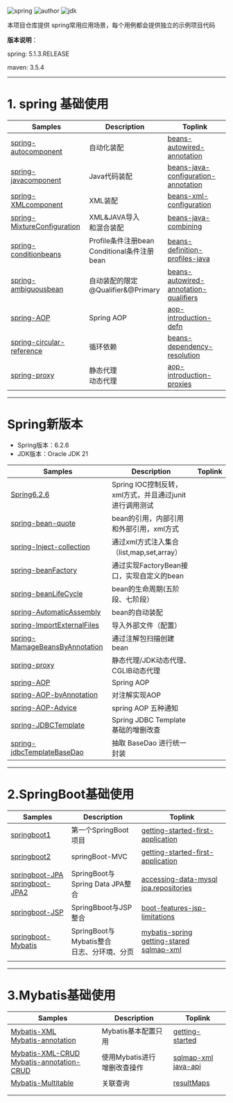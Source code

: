 ![spring](https://img.shields.io/badge/spring-5.1.3.RELEASE-brightgreen.svg)     ![author](https://img.shields.io/badge/author-quhaichuan-orange.svg)     ![jdk](https://img.shields.io/badge/jdk->=1.8-blue.svg)

本项目仓库提供 spring常用应用场景，每个用例都会提供独立的示例项目代码

**版本说明**：

spring:  5.1.3.RELEASE

maven:  3.5.4

---

# 1. spring 基础使用

| Samples                                                           | Description                            | Toplink                                                                                                                                                               |
|-------------------------------------------------------------------|----------------------------------------|-----------------------------------------------------------------------------------------------------------------------------------------------------------------------|
| [spring-autocomponent](spring/spring-autocomponent)               | 自动化装配                                  | [beans-autowired-annotation](https://docs.spring.io/spring/docs/5.1.13.RELEASE/spring-framework-reference/core.html#beans-autowired-annotation)                       |
| [spring-javacomponent](spring/spring-javacomponent)               | Java代码装配                               | [beans-java-configuration-annotation](https://docs.spring.io/spring/docs/5.1.13.RELEASE/spring-framework-reference/core.html#beans-java-configuration-annotation)     |
| [spring-XMLcomponent](spring/spring-XMLcomponent)                 | XML装配                                  | [beans-xml-configuration](https://docs.spring.io/spring/docs/5.1.13.RELEASE/spring-framework-reference/core.html#beans-factory-class)                                 |
| [spring-MixtureConfiguration](spring/spring-MixtureConfiguration) | XML&JAVA导入<br>和混合装配                    | [beans-java-combining](https://docs.spring.io/spring/docs/5.1.13.RELEASE/spring-framework-reference/core.html#beans-java-combining)                                   |
| [spring-conditionbeans](spring/spring-conditionbeans)             | Profile条件注册bean<br>Conditional条件注册bean | [beans-definition-profiles-java](https://docs.spring.io/spring/docs/5.1.13.RELEASE/spring-framework-reference/core.html#beans-definition-profiles-java)               |
| [spring-ambiguousbean](spring/spring-ambiguousbean)               | 自动装配的限定<br>@Qualifier&@Primary         | [beans-autowired-annotation-qualifiers](https://docs.spring.io/spring/docs/5.1.13.RELEASE/spring-framework-reference/core.html#beans-autowired-annotation-qualifiers) |
| [spring-AOP](spring/spring-AOP)                                   | Spring AOP                             | [aop-introduction-defn](https://docs.spring.io/spring/docs/5.1.13.RELEASE/spring-framework-reference/core.html#aop-introduction-defn)                                 |
| [spring-circular-reference](spring/spring-circular-reference)     | 循环依赖                                   | [beans-dependency-resolution](https://docs.spring.io/spring/docs/5.1.13.RELEASE/spring-framework-reference/core.html#beans-dependency-resolution)                     |
| [spring-proxy](spring/spring-proxy)                               | 静态代理<br>动态代理                           | [aop-introduction-proxies](https://docs.spring.io/spring/docs/5.1.13.RELEASE/spring-framework-reference/core.html#aop-introduction-proxies)                           |

---

# Spring新版本

- Spring版本：6.2.6
- JDK版本：Oracle JDK 21

| Samples                                                          | Description                          | Toplink |
  |------------------------------------------------------------------|--------------------------------------|---------|
| [Spring6.2.6](spring/spring-ioc-xml/Spring6.2.6)                 | Spring IOC控制反转，xml方式，并且通过junit进行调用测试 |         |
| [spring-bean-quote](spring-bean-quote)                           | bean的引用，内部引用和外部引用，xml方式              |         | 
| [spring-Inject-collection](spring-Inject-collection)             | 通过xml方式注入集合（list,map,set,array）      |         |
| [spring-beanFactory](spring-beanFactory)                         | 通过实现FactoryBean接口，实现自定义的bean         |         |
| [spring-beanLifeCycle](spring-beanLifeCycle)                     | bean的生命周期(五阶段、七阶段）                   |         |
| [spring-AutomaticAssembly](spring-AutomaticAssembly)             | bean的自动装配                            |         | 
| [spring-ImportExternalFiles](spring-ImportExternalFiles)         | 导入外部文件（配置）                           |         |
| [spring-MamageBeansByAnnotation](spring-MamageBeansByAnnotation) | 通过注解包扫描创建bean                        |         |
| [spring-proxy](spring-proxy)                                     | 静态代理/JDK动态代理、CGLIB动态代理               |         |
| [spring-AOP](spring-AOP)                                         | Spring AOP                           |         |
| [spring-AOP-byAnnotation](spring-AOP-byAnnotation)               | 对注解实现AOP                             |         |
| [spring-AOP-Advice](spring-AOP-Advice)                           | spring AOP 五种通知                      |         |
| [spring-JDBCTemplate](spring-JDBCTemplate)                       | Spring JDBC Template基础的增删改查          |         |
| [spring-jdbcTemplateBaseDao](spring-jdbcTemplateBaseDao)         | 抽取 BaseDao 进行统一封装                    |         |

---

# 2.SpringBoot基础使用

| Samples                                                                              | Description                       | Toplink                                                                                                                                                                                                                                    |
|--------------------------------------------------------------------------------------|-----------------------------------|--------------------------------------------------------------------------------------------------------------------------------------------------------------------------------------------------------------------------------------------|
| [springboot1](spring/springboot1)                                                    | 第一个SpringBoot项目                   | [getting-started-first-application](https://docs.spring.io/spring-boot/docs/2.2.5.RELEASE/reference/html/getting-started.html#getting-started-first-application)                                                                           |
| [springboot2](spring/springboot2)                                                    | springBoot-MVC                    | [getting-started-first-application](https://docs.spring.io/spring-boot/docs/2.2.5.RELEASE/reference/html/getting-started.html#getting-started-first-application)                                                                           |
| [springboot-JPA](spring/springboot-JPA)<br>[springboot-JPA2](spring/springboot-JPA2) | SpringBoot与<br>Spring Data JPA整合  | [accessing-data-mysql](https://spring.io/guides/gs/accessing-data-mysql/)<br>[jpa.repositories](https://docs.spring.io/spring-data/jpa/docs/2.2.5.RELEASE/reference/html/#jpa.repositories)                                                |
| [springboot-JSP](spring/springboot-JSP)                                              | SpringBboot与JSP整合                 | [boot-features-jsp-limitations](https://docs.spring.io/spring-boot/docs/2.1.1.RELEASE/reference/htmlsingle/#boot-features-jsp-limitations)                                                                                                 |
| [springboot-Mybatis](spring/springboot-Mybatis)                                      | SpringBoot与Mybatis整合<br>日志、分环境、分页 | [mybatis-spring](http://mybatis.org/spring-boot-starter/mybatis-spring-boot-autoconfigure/)<br>[getting-stared](http://mybatis.org/spring/getting-started.html)<br>[sqlmap-xml](https://mybatis.org/mybatis-3/sqlmap-xml.html#Result_Maps) |
|                                                                                      |                                   |                                                                                                                                                                                                                                            |

---

# 3.Mybatis基础使用

| Samples                                                                                                  | Description           | Toplink                                                                                                                |
|----------------------------------------------------------------------------------------------------------|-----------------------|------------------------------------------------------------------------------------------------------------------------|
| [Mybatis-XML](spring/Mybatis-XML)<br>[Mybatis-annotation](spring/Mybatis-annotation)                     | Mybatis基本配置只用         | [getting-started](https://mybatis.org/mybatis-3/getting-started.html)                                                  |
| [Mybatis-XML-CRUD](spring/Mybatis-XML-CRUD)<br>[Mybatis-annotation-CRUD](spring/Mybatis-annotation-CRUD) | 使用Mybatis进行<br>增删改查操作 | [sqlmap-xml](https://mybatis.org/mybatis-3/sqlmap-xml.html)<br>[java-api](https://mybatis.org/mybatis-3/java-api.html) |
| [Mybatis-Multitable](spring/Mybatis-Multitable)                                                          | 关联查询                  | [resultMaps](https://mybatis.org/mybatis-3/sqlmap-xml.html#Result_Maps)                                                |
|                                                                                                          |                       |                                                                                                                        |
|                                                                                                          |                       |                                                                                                                        |


